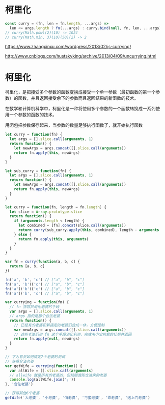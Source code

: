 # 柯里化

```js
const curry = (fn, len = fn.length, ...args) =>
  len <= args.length ? fn(...args) : curry.bind(null, fn, len, ...args)
// curry(Math.pow)(2)(10) -> 1024
// curry(Math.min, 3)(10)(50)(2) -> 2
```

https://www.zhangxinxu.com/wordpress/2013/02/js-currying/

http://www.cnblogs.com/hustskyking/archive/2013/04/09/uncurrying.html


# 柯里化

柯里化，是把接受多个参数的函数变换成接受一个单一参数（最初函数的第一个参数）的函数，并且返回接受余下的参数而且返回结果的新函数的技术。

在数学和计算机科学中，柯里化是一种将使用多个参数的一个函数转换成一系列使用一个参数的函数的技术。

用闭包把参数保存起来，当参数的数量足够执行函数了，就开始执行函数

```js
let curry = function(fn) {
  let args = [].slice.call(arguments, 1)
  return function() {
    let newArgs = args.concat([].slice.call(arguments))
    return fn.apply(this, newArgs)
  }
}
```

```js
let sub_curry = function(fn) {
  let args = [].slice.call(arguments, 1)
  return function() {
    let newArgs = args.concat([].slice.call(arguments))
    return fn.apply(this, newArgs)
  }
}

let curry = function(fn, length = fn.length) {
  let slice = Array.prototype.slice
  return function() {
    if (arguments.length < length) {
      let combined = [fn].concat(slice.call(arguments))
      return curry(sub_curry.apply(this, combined), length - arguments.length)
    } else {
      return fn.apply(this, arguments)
    }
  }
}

var fn = curry(function(a, b, c) {
  return [a, b, c]
})

fn('a', 'b', 'c') // ["a", "b", "c"]
fn('a', 'b')('c') // ["a", "b", "c"]
fn('a')('b')('c') // ["a", "b", "c"]
fn('a')('b', 'c') // ["a", "b", "c"]
```

```js
var currying = function(fn) {
  // fn 指官员消化老婆的手段
  var args = [].slice.call(arguments, 1)
  // args 指的是那个合法老婆
  return function() {
    // 已经有的老婆和新搞定的老婆们合成一体，方便控制
    var newArgs = args.concat([].slice.call(arguments))
    // 这些老婆们用 fn 这个手段消化利用，完成韦小宝前辈的壮举并返回
    return fn.apply(null, newArgs)
  }
}

// 下为官员如何搞定7个老婆的测试
// 获得合法老婆
var getWife = currying(function() {
  var allWife = [].slice.call(arguments)
  // allwife 就是所有的老婆的，包括暗渡陈仓进来的老婆
  console.log(allWife.join(';'))
}, '合法老婆')

// 获得其他6个老婆
getWife('大老婆', '小老婆', '俏老婆', '刁蛮老婆', '乖老婆', '送上门老婆')
```
